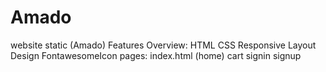# Amado
website static (Amado) 
Features Overview:
HTML
CSS
Responsive Layout Design 
FontawesomeIcon 
pages: 
index.html (home)
cart 
signin
signup
